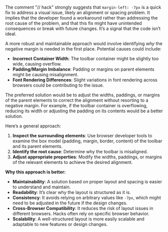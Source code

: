 The comment "// hack" strongly suggests that `margin-left: -7px` is a quick fix to address a visual issue, likely an alignment or spacing problem. It implies that the developer found a workaround rather than addressing the root cause of the problem, and that this fix might have unintended consequences or break with future changes. It’s a signal that the code isn’t ideal.

A more robust and maintainable approach would involve identifying *why* the negative margin is needed in the first place. Potential causes could include:

*   **Incorrect Container Width**: The toolbar container might be slightly too wide, causing overflow.
*   **Padding/Margin Imbalance**:  Padding or margins on parent elements might be causing misalignment.
*   **Font Rendering Differences**:  Slight variations in font rendering across browsers could be contributing to the issue.

The preferred solution would be to adjust the widths, paddings, or margins of the parent elements to correct the alignment without resorting to a negative margin. For example, if the toolbar container is overflowing, reducing its width or adjusting the padding on its contents would be a better solution.

Here’s a general approach:

1.  **Inspect the surrounding elements**: Use browser developer tools to examine the box model (padding, margin, border, content) of the toolbar and its parent elements.
2.  **Identify the root cause**: Determine why the toolbar is misaligned.
3.  **Adjust appropriate properties**: Modify the widths, paddings, or margins of the relevant elements to achieve the desired alignment.

**Why this approach is better:**

*   **Maintainability**:  A solution based on proper layout and spacing is easier to understand and maintain.
*   **Readability**:  It’s clear why the layout is structured as it is.
*   **Consistency**:  It avoids relying on arbitrary values like `-7px`, which might need to be adjusted in the future if the design changes.
*   **Cross-Browser Compatibility**:  It reduces the risk of layout issues in different browsers.  Hacks often rely on specific browser behavior.
*   **Scalability**: A well-structured layout is more easily scalable and adaptable to new features or design changes.